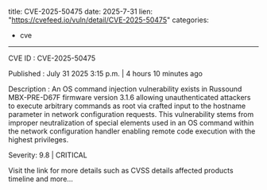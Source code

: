  
title: CVE-2025-50475
date: 2025-7-31
lien: "https://cvefeed.io/vuln/detail/CVE-2025-50475"
categories:
  - cve
---

CVE ID : CVE-2025-50475

Published :  July 31
2025
3:15 p.m. | 4 hours
10 minutes ago

Description : An OS command injection vulnerability exists in Russound MBX-PRE-D67F firmware version 3.1.6
allowing unauthenticated attackers to execute arbitrary commands as root via crafted input to the hostname parameter in network configuration requests. This vulnerability stems from improper neutralization of special elements used in an OS command within the network configuration handler
enabling remote code execution with the highest privileges.

Severity: 9.8 | CRITICAL

Visit the link for more details
such as CVSS details
affected products
timeline
and more...
